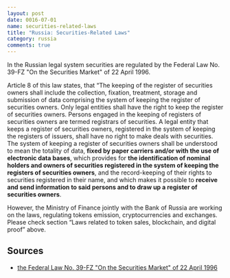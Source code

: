 ```yaml
---
layout: post
date: 0016-07-01
name: securities-related-laws
title: "Russia: Securities-Related Laws"
category: russia
comments: true
---
```


In the Russian legal system securities are regulated by the Federal Law No. 39-FZ "On the Securities Market"  of 22 April 1996.

Article 8 of this law states, that “The keeping of the register of securities owners shall include the collection, fixation, treatment, storage and submission of data comprising the system of keeping the register of securities owners. Only legal entities shall have the right to keep the register of securities owners. Persons engaged in the keeping of registers of securities owners are termed registrars of securities. A legal entity that keeps a register of securities owners, registered in the system of keeping the registers of issuers, shall have no right to make deals with securities. The system of keeping a register of securities owners shall be understood to mean the totality of data, **fixed by paper carriers and/or with the use of electronic data bases**, which provides for **the identification of nominal holders and owners of securities registered in the system of keeping the registers of securities owners**, and the record-keeping of their rights to securities registered in their name, and which makes it possible to **receive and send information to said persons and to draw up a register of securities owners**. 

However,  the Ministry of Finance jointly with the Bank of Russia are working on the laws, regulating tokens emission, cryptocurrencies and exchanges. Please check section “Laws related to token sales, blockchain, and digital proof” above.

## Sources

  - [the Federal Law No. 39-FZ "On the Securities Market"  of 22 April 1996](http://aecsd.org/upload/files/Legal%20Framework/39_FZ.pdf)
